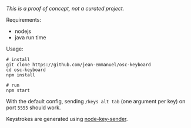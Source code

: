 *This is a proof of concept, not a curated project.*

Requirements:

- nodejs
- java run time

Usage:

```
# install
git clone https://github.com/jean-emmanuel/osc-keyboard
cd osc-keyboard
npm install

# run
npm start
```

With the default config, sending `/keys alt tab` (one argument per key) on port `5555` should work.

Keystrokes are generated using [node-key-sender](https://github.com/garimpeiro-it/node-key-sender).

